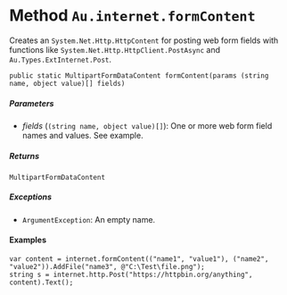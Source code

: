 # Method `Au.internet.formContent`

Creates an `System.Net.Http.HttpContent` for posting web form fields with functions like `System.Net.Http.HttpClient.PostAsync` and `Au.Types.ExtInternet.Post`.

```
public static MultipartFormDataContent formContent(params (string name, object value)[] fields)
```

##### Parameters

- *fields*  (`(string name, object value)[]`):
    One or more web form field names and values. See example.

##### Returns

`MultipartFormDataContent`

##### Exceptions

- `ArgumentException`:
    An empty name.

#### Examples

```
var content = internet.formContent(("name1", "value1"), ("name2", "value2")).AddFile("name3", @"C:\Test\file.png");
string s = internet.http.Post("https://httpbin.org/anything", content).Text();
```
